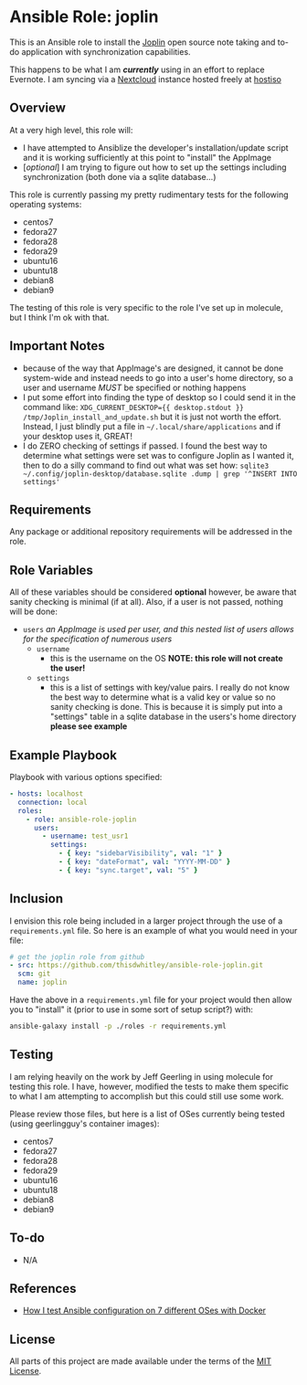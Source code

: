 # Ansible Role: joplin

This is an Ansible role to install the [Joplin](https://joplinapp.org/) open
source note taking and to-do application with synchronization capabilities.

This happens to be what I am ***currently*** using in an effort to replace
Evernote.  I am syncing via a [Nextcloud](https://nextcloud.com/) instance
hosted freely at [hostiso](https://hostiso.com/)

## Overview

At a very high level, this role will:

* I have attempted to Ansiblize the developer's installation/update script and
  it is working sufficiently at this point to "install" the AppImage
* [*optional*] I am trying to figure out how to set up the settings including
  synchronization (both done via a sqlite database...)

This role is currently passing my pretty rudimentary tests for the following
operating systems:

* centos7
* fedora27
* fedora28
* fedora29
* ubuntu16
* ubuntu18
* debian8
* debian9

The testing of this role is very specific to the role I've set up in molecule,
but I think I'm ok with that.

## Important Notes

* because of the way that AppImage's are designed, it cannot be done system-wide
  and instead needs to go into a user's home directory, so a user and username
  *MUST* be specified or nothing happens
* I put some effort into finding the type of desktop so I could send it in the
  command like: `XDG_CURRENT_DESKTOP={{ desktop.stdout }}
  /tmp/Joplin_install_and_update.sh` but it is just not worth the effort.
  Instead, I just blindly put a file in `~/.local/share/applications` and if
  your desktop uses it, GREAT!
* I do ZERO checking of settings if passed.  I found the best way to determine
  what settings were set was to configure Joplin as I wanted it, then to do a
  silly command to find out what was set how:
  `sqlite3 ~/.config/joplin-desktop/database.sqlite .dump | grep '^INSERT INTO
  settings'`

## Requirements

Any package or additional repository requirements will be addressed in the role.

## Role Variables

All of these variables should be considered **optional** however, be aware that
sanity checking is minimal (if at all).  Also, if a user is not passed, nothing
will be done:

* `users` *an AppImage is used per user, and this nested list of users allows
  for the specification of numerous users*
  * `username`
    * this is the username on the OS **NOTE: this role will not create the
      user!**
  * `settings`
    * this is a list of settings with key/value pairs.  I really do not know the
      best way to determine what is a valid key or value so no sanity checking
      is done.  This is because it is simply put into a "settings" table in a
      sqlite database in the users's home directory **please see example**

## Example Playbook

Playbook with various options specified:

```yaml
- hosts: localhost
  connection: local
  roles:
    - role: ansible-role-joplin
      users:
        - username: test_usr1
          settings:
            - { key: "sidebarVisibility", val: "1" }
            - { key: "dateFormat", val: "YYYY-MM-DD" }
            - { key: "sync.target", val: "5" }
```

## Inclusion

I envision this role being included in a larger project through the use of a
`requirements.yml` file.  So here is an example of what you would need in your
file:

```yaml
# get the joplin role from github
- src: https://github.com/thisdwhitley/ansible-role-joplin.git
  scm: git
  name: joplin
```

Have the above in a `requirements.yml` file for your project would then allow
you to "install" it (prior to use in some sort of setup script?) with:

```bash
ansible-galaxy install -p ./roles -r requirements.yml
```

## Testing

I am relying heavily on the work by Jeff Geerling in using molecule for testing
this role.  I have, however, modified the tests to make them specific to what I
am attempting to accomplish but this could still use some work.

Please review those files, but here is a list of OSes currently being tested 
(using geerlingguy's container images):

* centos7
* fedora27
* fedora28
* fedora29
* ubuntu16
* ubuntu18
* debian8
* debian9

## To-do

* N/A

## References

* [How I test Ansible configuration on 7 different OSes with Docker](https://www.jeffgeerling.com/blog/2018/how-i-test-ansible-configuration-on-7-different-oses-docker)

## License

All parts of this project are made available under the terms of the [MIT
License](LICENSE).
